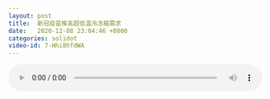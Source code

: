 ```yaml
---
layout: post
title:  新冠疫苗推高超低温冷冻箱需求
date:   2020-12-08 23:04:46 +0800
categories: solidot
video-id: 7-Hhi8hfdWA
---
```


<audio src="/assets/6d53ce8e15ad1c79c7fc80992138bf74.mp3" style="width: 100%;" controls></audio>

